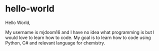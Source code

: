 # hello-world

Hello World,

My username is mjdoom16 and I have no idea what programming is but I would love to learn how to code. 
My goal is to learn how to code using Python, C# and relevant language for chemistry.
